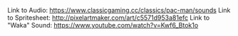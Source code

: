 Link to Audio: https://www.classicgaming.cc/classics/pac-man/sounds
Link to Spritesheet: http://pixelartmaker.com/art/c5571d953a81efc
Link to "Waka" Sound: https://www.youtube.com/watch?v=Kwf6_Btok1o 
